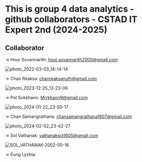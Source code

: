# This is group 4 data analytics - github collaborators - CSTAD IT Expert 2nd (2024-2025)
## Collaborator 
-> Hour Sovannarith: hout.sovannarith2000@gmail.com

![photo_2022-03-03_14-14-14](https://github.com/VathanakSol/Group4_DA/assets/102912156/fdd39723-b663-4c21-9beb-f4c5b744ada6)

-> Chan Reaksa: chanreaksanuth@gmail.com

![photo_2023-12-25_13-23-06](https://github.com/VathanakSol/Group4_DA/assets/102912156/3991983d-b9cd-4573-b649-c3bff0d27a7c)

-> Pol Sokkhann: Mrrkhann9@gmail.com

![photo_2024-01-22_23-50-17](https://github.com/VathanakSol/Group4_DA/assets/102912156/32e5d981-05c9-4498-be85-752605f31cdb)

-> Chan Samangrathana: chansamangrathana1607@gmail.com

![photo_2024-02-02_23-42-27](https://github.com/VathanakSol/Group4_DA/assets/102912156/e3356c03-b289-4027-90a2-fb8c59224911)

-> Sol Vathanak: vathanaksol1605@gmail.com

![SOL_VATHANAK-2002-05-16](https://github.com/VathanakSol/Group4_DA/assets/102912156/2d0d2705-9fc9-4520-a981-538a7371f531)

-> Eung Lyzhia: 

